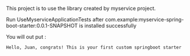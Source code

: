 This project is to use the library created by myservice project. </br>

Run UseMyserviceApplicationTests after com.example:myservice-spring-boot-starter:0.0.1-SNAPSHOT is installed successfully </br>

You will out put :
```aidl
Hello, Juan, congrats! This is your first custom springboot starter
```